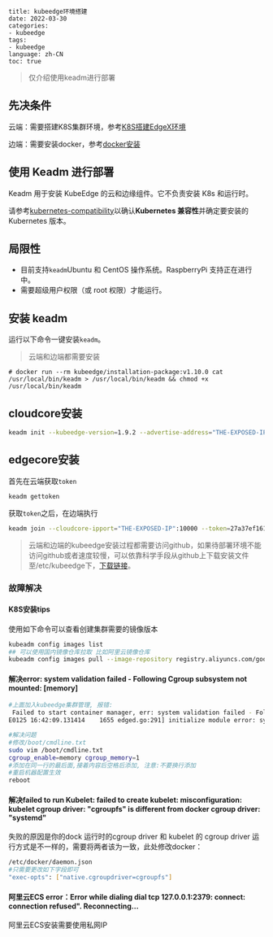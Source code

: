 ```
title: kubeedge环境搭建
date: 2022-03-30
categories:
- kubeedge
tags:
- kubeedge
language: zh-CN
toc: true
```

> 仅介绍使用keadm进行部署

## 先决条件

云端：需要搭建K8S集群环境，参考[K8S搭建EdgeX环境](https://caixindi.github.io/EdgeX/k8s-edgex%E9%83%A8%E7%BD%B2/#more)

边端：需要安装docker，参考[docker安装](https://docs.docker.com/get-started/)

## 使用 Keadm 进行部署

Keadm 用于安装 KubeEdge 的云和边缘组件。它不负责安装 K8s 和运行时。

请参考[kubernetes-compatibility](https://github.com/kubeedge/kubeedge#kubernetes-compatibility)以确认**Kubernetes 兼容性**并确定要安装的 Kubernetes 版本。

<!--more-->

## 局限性

- 目前支持`keadm`Ubuntu 和 CentOS 操作系统。RaspberryPi 支持正在进行中。
- 需要超级用户权限（或 root 权限）才能运行。

## 安装 keadm

运行以下命令一键安装`keadm`。

> 云端和边端都需要安装

```
# docker run --rm kubeedge/installation-package:v1.10.0 cat /usr/local/bin/keadm > /usr/local/bin/keadm && chmod +x /usr/local/bin/keadm
```

## cloudcore安装

```bash
keadm init --kubeedge-version=1.9.2 --advertise-address="THE-EXPOSED-IP" --kube-config=/root/.kube/config
```

## edgecore安装

首先在云端获取`token`

```bash
keadm gettoken
```

获取`token`之后，在边端执行

```bash
keadm join --cloudcore-ipport="THE-EXPOSED-IP":10000 --token=27a37ef16159f7d3be8fae95d588b79b3adaaf92727b72659eb89758c66ffda2.eyJhbGciOiJIUzI1NiIsInR5cCI6IkpXVCJ9.eyJleHAiOjE1OTAyMTYwNzd9.JBj8LLYWXwbbvHKffJBpPd5CyxqapRQYDIXtFZErgYE
```

> 云端和边端的kubeedge安装过程都需要访问github，如果待部署环境不能访问github或者速度较慢，可以依靠科学手段从github上下载安装文件至/etc/kubeedge下，[下载链接](https://github.com/kubeedge/kubeedge/releases)。

### 故障解决

#### K8S安装tips

使用如下命令可以查看创建集群需要的镜像版本

```bash
kubeadm config images list
## 可以使用国内镜像仓库拉取 比如阿里云镜像仓库
kubeadm config images pull --image-repository registry.aliyuncs.com/google_containers --kubernetes-version v1.21.3
```

#### 解决error: system validation failed - Following Cgroup subsystem not mounted: [memory]

```bash
#上面加入kubeedge集群管理, 报错:
 Failed to start container manager, err: system validation failed - Following Cgroup subsystem not mounted: [memory]
E0125 16:42:09.131414    1655 edged.go:291] initialize module error: system validation failed - Following Cgroup subsystem not mounted: [memory]

#解决问题
#修改/boot/cmdline.txt
sudo vim /boot/cmdline.txt
cgroup_enable=memory cgroup_memory=1
#添加在同一行的最后面,接着内容后空格后添加, 注意:不要换行添加
#重启机器配置生效
reboot
```

#### 解决failed to run Kubelet: failed to create kubelet: misconfiguration: kubelet cgroup driver: "cgroupfs" is different from docker cgroup driver: "systemd"

失败的原因是你的dock 运行时的cgroup driver 和 kubelet 的 cgroup driver 运行方式是不一样的，需要将两者该为一致，此处修改docker：

```bash
/etc/docker/daemon.json
#只需要更改如下字段即可
"exec-opts": ["native.cgroupdriver=cgroupfs"]
```

#### 阿里云ECS error：Error while dialing dial tcp 127.0.0.1:2379: connect: connection refused". Reconnecting...

阿里云ECS安装需要使用私网IP

